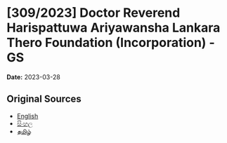 # [309/2023] Doctor Reverend Harispattuwa Ariyawansha Lankara Thero Foundation (Incorporation) - GS

**Date:** 2023-03-28

## Original Sources

- [English](https://documents.gov.lk/view/bills/2023/3/309-2023_E.pdf)
- [සිංහල](https://documents.gov.lk/view/bills/2023/3/309-2023_S.pdf)
- [தமிழ்](https://documents.gov.lk/view/bills/2023/3/309-2023_T.pdf)
